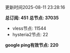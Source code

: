 更新时间2025-08-11 23:28:16

**总订阅: 451**
**总节点: 37035**
- vless节点: 11544
- hysteria2节点: 22

**google ping有效节点: 220**
